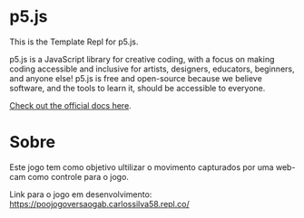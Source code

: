 # p5.js

This is the Template Repl for p5.js.

p5.js is a JavaScript library for creative coding, with a focus on making coding accessible and inclusive for artists, designers, educators, beginners, and anyone else! p5.js is free and open-source because we believe software, and the tools to learn it, should be accessible to everyone.

[Check out the official docs here](https://p5js.org/reference/).

# Sobre
Este jogo tem como objetivo ultilizar o movimento capturados por uma web-cam como controle para o jogo.

Link para o jogo em desenvolvimento: https://poojogoversaogab.carlossilva58.repl.co/


